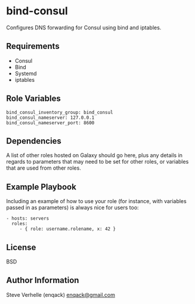 bind-consul
=========

Configures DNS forwarding for Consul using bind and iptables.

Requirements
------------

 * Consul
 * Bind
 * Systemd
 * iptables

Role Variables
--------------

    bind_consul_inventory_group: bind_consul
    bind_consul_nameserver: 127.0.0.1
    bind_consul_nameserver_port: 8600

Dependencies
------------

A list of other roles hosted on Galaxy should go here, plus any details in regards to parameters that may need to be set for other roles, or variables that are used from other roles.

Example Playbook
----------------

Including an example of how to use your role (for instance, with variables passed in as parameters) is always nice for users too:

    - hosts: servers
      roles:
         - { role: username.rolename, x: 42 }

License
-------

BSD

Author Information
------------------

Steve Verhelle (enqack) enqack@gmail.com
